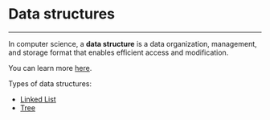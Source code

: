 # Data structures
***

In computer science, a **data structure** is a data organization, management, and storage format that enables efficient access and modification.

You can learn more [here](https://en.wikipedia.org/wiki/Data_structure "go to article").

Types of data structures:
+ [Linked List](https://github.com/AlexUnion/data-structures/blob/main/linkedList/linkedList.md "Go to Linked List structure")
+ [Tree](https://github.com/AlexUnion/data-structures/blob/main/tree/tree.md "Go to Tree structure")
